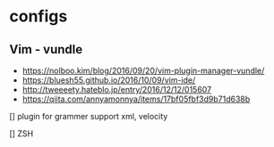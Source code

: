 # configs
## Vim - vundle
- https://nolboo.kim/blog/2016/09/20/vim-plugin-manager-vundle/
- https://bluesh55.github.io/2016/10/09/vim-ide/
- http://tweeeety.hateblo.jp/entry/2016/12/12/015607
- https://qiita.com/annyamonnya/items/17bf05fbf3d9b71d638b

[] plugin for grammer support xml, velocity

[] ZSH
